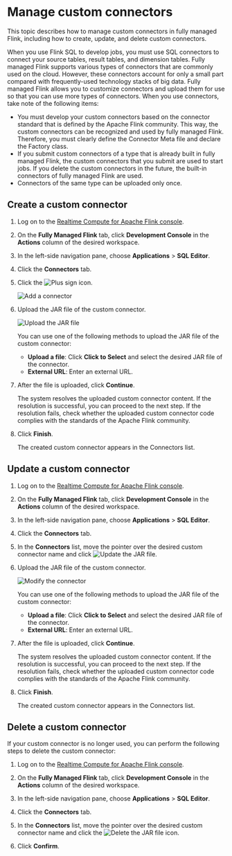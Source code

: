 # Manage custom connectors

This topic describes how to manage custom connectors in fully managed Flink, including how to create, update, and delete custom connectors.

When you use Flink SQL to develop jobs, you must use SQL connectors to connect your source tables, result tables, and dimension tables. Fully managed Flink supports various types of connectors that are commonly used on the cloud. However, these connectors account for only a small part compared with frequently-used technology stacks of big data. Fully managed Flink allows you to customize connectors and upload them for use so that you can use more types of connectors. When you use connectors, take note of the following items:

-   You must develop your custom connectors based on the connector standard that is defined by the Apache Flink community. This way, the custom connectors can be recognized and used by fully managed Flink. Therefore, you must clearly define the Connector Meta file and declare the Factory class.
-   If you submit custom connectors of a type that is already built in fully managed Flink, the custom connectors that you submit are used to start jobs. If you delete the custom connectors in the future, the built-in connectors of fully managed Flink are used.
-   Connectors of the same type can be uploaded only once.

## Create a custom connector

1.  Log on to the [Realtime Compute for Apache Flink console](https://realtime-compute.console.aliyun.com/regions/cn-shanghai).

2.  On the **Fully Managed Flink** tab, click **Development Console** in the **Actions** column of the desired workspace.

3.  In the left-side navigation pane, choose **Applications** \> **SQL Editor**.

4.  Click the **Connectors** tab.

5.  Click the ![Plus sign](https://static-aliyun-doc.oss-accelerate.aliyuncs.com/assets/img/en-US/8013484161/p187440.png) icon.

    ![Add a connector](https://static-aliyun-doc.oss-accelerate.aliyuncs.com/assets/img/en-US/7055434161/p187441.png)

6.  Upload the JAR file of the custom connector.

    ![Upload the JAR file](https://static-aliyun-doc.oss-accelerate.aliyuncs.com/assets/img/en-US/7055434161/p187443.png)

    You can use one of the following methods to upload the JAR file of the custom connector:

    -   **Upload a file**: Click **Click to Select** and select the desired JAR file of the connector.
    -   **External URL**: Enter an external URL.
7.  After the file is uploaded, click **Continue**.

    The system resolves the uploaded custom connector content. If the resolution is successful, you can proceed to the next step. If the resolution fails, check whether the uploaded custom connector code complies with the standards of the Apache Flink community.

8.  Click **Finish**.

    The created custom connector appears in the Connectors list.


## Update a custom connector

1.  Log on to the [Realtime Compute for Apache Flink console](https://realtime-compute.console.aliyun.com/regions/cn-shanghai).

2.  On the **Fully Managed Flink** tab, click **Development Console** in the **Actions** column of the desired workspace.

3.  In the left-side navigation pane, choose **Applications** \> **SQL Editor**.

4.  Click the **Connectors** tab.

5.  In the **Connectors** list, move the pointer over the desired custom connector name and click ![Update the JAR file](https://static-aliyun-doc.oss-accelerate.aliyuncs.com/assets/img/en-US/8264654161/p164582.png).

6.  Upload the JAR file of the custom connector.

    ![Modify the connector](https://static-aliyun-doc.oss-accelerate.aliyuncs.com/assets/img/en-US/9013484161/p187445.png)

    You can use one of the following methods to upload the JAR file of the custom connector:

    -   **Upload a file**: Click **Click to Select** and select the desired JAR file of the connector.
    -   **External URL**: Enter an external URL.
7.  After the file is uploaded, click **Continue**.

    The system resolves the uploaded custom connector content. If the resolution is successful, you can proceed to the next step. If the resolution fails, check whether the uploaded custom connector code complies with the standards of the Apache Flink community.

8.  Click **Finish**.

    The created custom connector appears in the Connectors list.


## Delete a custom connector

If your custom connector is no longer used, you can perform the following steps to delete the custom connector:

1.  Log on to the [Realtime Compute for Apache Flink console](https://realtime-compute.console.aliyun.com/regions/cn-shanghai).

2.  On the **Fully Managed Flink** tab, click **Development Console** in the **Actions** column of the desired workspace.

3.  In the left-side navigation pane, choose **Applications** \> **SQL Editor**.

4.  Click the **Connectors** tab.

5.  In the **Connectors** list, move the pointer over the desired custom connector name and click the ![Delete the JAR file](https://static-aliyun-doc.oss-accelerate.aliyuncs.com/assets/img/en-US/8264654161/p164586.png) icon.

6.  Click **Confirm**.


